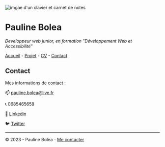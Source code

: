 ![imgae d'un clavier et carnet de notes](https://cdn.discordapp.com/attachments/1208043598558400513/1215577342060003338/image.png?ex=65fd419e&is=65eacc9e&hm=49eb395d3af443bd8ce47c404f203635e72e023da201ef21c55a3df8a0b04373&)

# Pauline Bolea
*Developpeur web junior, en formation "Développement Web et Accessibilité"*

[Accueil](\README.md) - [Projet](\projets.md) - [CV](\CV.md) - [Contact](\Contact.md)

## Contact
Mes informations de contact :

:mailbox: pauline.bolea@live.fr

:telephone_receiver: 0685465658

:necktie: [Linkedin]()

:bird: [Twitter]()

---
© 2023 - Pauline Bolea - [Me contacter](\Contact.md)